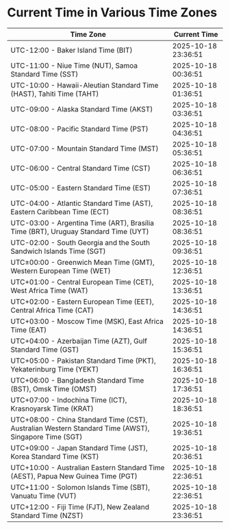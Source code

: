 # Current Time in Various Time Zones

| Time Zone | Current Time |
|-----------|--------------|
| UTC-12:00 - Baker Island Time (BIT) | 2025-10-18 23:36:51 |
| UTC-11:00 - Niue Time (NUT), Samoa Standard Time (SST) | 2025-10-18 00:36:51 |
| UTC-10:00 - Hawaii-Aleutian Standard Time (HAST), Tahiti Time (TAHT) | 2025-10-18 01:36:51 |
| UTC-09:00 - Alaska Standard Time (AKST) | 2025-10-18 03:36:51 |
| UTC-08:00 - Pacific Standard Time (PST) | 2025-10-18 04:36:51 |
| UTC-07:00 - Mountain Standard Time (MST) | 2025-10-18 05:36:51 |
| UTC-06:00 - Central Standard Time (CST) | 2025-10-18 06:36:51 |
| UTC-05:00 - Eastern Standard Time (EST) | 2025-10-18 07:36:51 |
| UTC-04:00 - Atlantic Standard Time (AST), Eastern Caribbean Time (ECT) | 2025-10-18 08:36:51 |
| UTC-03:00 - Argentina Time (ART), Brasília Time (BRT), Uruguay Standard Time (UYT) | 2025-10-18 08:36:51 |
| UTC-02:00 - South Georgia and the South Sandwich Islands Time (SGT) | 2025-10-18 09:36:51 |
| UTC±00:00 - Greenwich Mean Time (GMT), Western European Time (WET) | 2025-10-18 12:36:51 |
| UTC+01:00 - Central European Time (CET), West Africa Time (WAT) | 2025-10-18 13:36:51 |
| UTC+02:00 - Eastern European Time (EET), Central Africa Time (CAT) | 2025-10-18 14:36:51 |
| UTC+03:00 - Moscow Time (MSK), East Africa Time (EAT) | 2025-10-18 14:36:51 |
| UTC+04:00 - Azerbaijan Time (AZT), Gulf Standard Time (GST) | 2025-10-18 15:36:51 |
| UTC+05:00 - Pakistan Standard Time (PKT), Yekaterinburg Time (YEKT) | 2025-10-18 16:36:51 |
| UTC+06:00 - Bangladesh Standard Time (BST), Omsk Time (OMST) | 2025-10-18 17:36:51 |
| UTC+07:00 - Indochina Time (ICT), Krasnoyarsk Time (KRAT) | 2025-10-18 18:36:51 |
| UTC+08:00 - China Standard Time (CST), Australian Western Standard Time (AWST), Singapore Time (SGT) | 2025-10-18 19:36:51 |
| UTC+09:00 - Japan Standard Time (JST), Korea Standard Time (KST) | 2025-10-18 20:36:51 |
| UTC+10:00 - Australian Eastern Standard Time (AEST), Papua New Guinea Time (PGT) | 2025-10-18 22:36:51 |
| UTC+11:00 - Solomon Islands Time (SBT), Vanuatu Time (VUT) | 2025-10-18 22:36:51 |
| UTC+12:00 - Fiji Time (FJT), New Zealand Standard Time (NZST) | 2025-10-18 23:36:51 |
